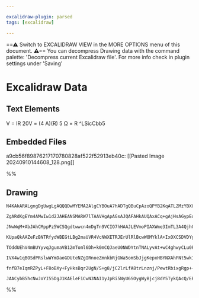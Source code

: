 ```yaml
---

excalidraw-plugin: parsed
tags: [excalidraw]

---
```

==⚠  Switch to EXCALIDRAW VIEW in the MORE OPTIONS menu of this document. ⚠== You can decompress Drawing data with the command palette: 'Decompress current Excalidraw file'. For more info check in plugin settings under 'Saving'


# Excalidraw Data
## Text Elements
V = IR
20V = (4 A)(R)
5 Ω = R ^LSicCbb5

## Embedded Files
a9cb56f89876217170780828af522f52913eb40c: [[Pasted Image 20240910144608_128.png]]

%%
## Drawing
```compressed-json
N4KAkARALgngDgUwgLgAQQQDwMYEMA2AlgCYBOuA7hADTgQBuCpAzoQPYB2KqATLZMzYBXUtiRoIACyhQ4zZAHoFAc0JRJQgEYA6bGwC2CgF7N6hbEcK4OCtptbErHALRY8RMpWdx8Q1TdIEfARcZgRmBShcZQUebQAWbQAGGjoghH0EDihmbgBtcDBQMBLoeHF0Qn1opH5SxhZ2LjQAVjrIBtZOADlOMW4eeIB2IYBOEZ5R9ohCDmIsbghcFOnC

ZgARdKgEYm4AMwIw1d2JAHEANSMARW7lTAAVHgApAGsAJQAFAHkAUQAxACq+gAjHsAGypEqQPaEfD4ADKsGCi0EHkhpWYUFIbBeCAA6iR1ANppjsbjETBkRJUSR0ZBsX5JBxwrk0MDpmw4LhsGoYNxgUkktNrMoqaghYVIJhuM4eEMAMzTPloWXy+XaeU8AAcwJ4bUlEFJOIQAGE2Pg2KRFljrMwuYFsnSIJpuS9lAy5maLVaJDaOHbcA6oE6KIT

JNwWqM+AbJAhCMppPz5WCSQgdtwwcn4mDgTn9VCIO7hHAAJLEVmoPIAXWme3ImTL3A4Qjh0w9xGZzArzdbBs0wjmP2CmWyFer0yEcGIuG2J1QwKGetGo3lozBYK1WsVBqIHBeTZb+GmFuwuLnB3wRwNmJnQgrEEQc1myidMOCjYkuFG2E0LTBey1UYtSGMEeAXBckiGLUki1bVcD2FoeB4BDJmBeUEE0eIkmwJ1mHcCoCihMB2UlYjJSrQoAF86m

KUpaQkAAZeFzBNTRfydWBEGtLBg2maUVR4VcNWXETRJErUlRlBcwW0MYklA+IxOXCSDVDYgiTZYZZLGYCwSGGCgPieUVILWN40TNAhnzUoRTFCUCyNXEvUtRYAGJgQQDyPKdF1TyLIRPXNFzfXIf17SyXiDTfBEkQqQ1zVpEksWNAl1PDNBowc5LyVilEEt2NthATTsKxIgtOW5Xl+UFaZ/NLct8hrKL6wQD9UB7I8DVmeZ+PQXAeCddsSoPXsHL

TOddUEhV4mBUYyvqJgumaVB12mToml6Dh+k0mCQJaeU0NWDYtnTNALyvAt+wC4ghwyCLu0PCcpxnU750XSNRiwrdN23Atd33NAOuPNhT1e86EGmbZMGDCRzlQABeVASzeAAdDgeCSOHEYACniVAAEEAEpsbeQm0ZaVBAErgBHUDeQbKHuHjFixpHUfRzGadxgnidJ8mqZpuna04KBmKMCoMaF7I/lwfRYWVVBrMgKGoHxohlGWiBgj2SKCwaKBzA

IVX4w1qBOSdPRslwWYmDaoGDUteNZgIRnoeZmnkbRjGWa5omSbJjgKepxHBYNXAhFNt5wkIMXuCxIQIZ3a2AAk4wTGH520PUqPAJrIFwOA4ERF7uFo6BY0yRY1cTOoGEIBAKAAIVdfzAu9Ny9g7zv0QgbARCDEttn0REyVNIKfXQdzPKn7ve9IfvB6bvz22c8foFCgMgxnvuIoHjI/lhGLKTimkCsKHvt+yXeh+y/Ew2JM/Z/njJh+NCkxXitEa8

fnfB7eIqmRZPyL+F8oBXy+FyHksBqr2UgN/S+g8/jC2lrLfA8trLnznj/PewtRbixgRgp++gXYqzVhrLWOtYEgKvkXUgKs55sAoLGXAc47alDgaAwePw5j43oYwkIc4li8K3pg+BGQeHYgoPccoix2zdzwtiOEAANAYc0Eg13keafAABNDMSRgTJDBH+PUNcjBsAMCXA09ACDx35JnFoVFgEiI4RkP+11hoSFkTXd0JBcEDHwd44giIEBwAjF40g

JAACybB5hcNwJoYI55DgJ1KAEleFiCwN3NAI1yJpRi5NyU6SOygWyBjcj8dY5TykQAcQ/EBL9cTgP1pwB6o1oQtUjnMJgz50mlCyHEhJsdSDx2mNgIgIS0Bx2SaUDgMsKiTI5OHXccyhkIBqaUOwAArBA2AcjwhmXAKJMSZnxLBkkmu3J9aMHuGY/APSlbSOpOkHZTRzZ3lNkQh57VHo7hBmefYZydyhBVs8q5NyRr4GzmAaidA3zhBLpREAlEgA
```
%%